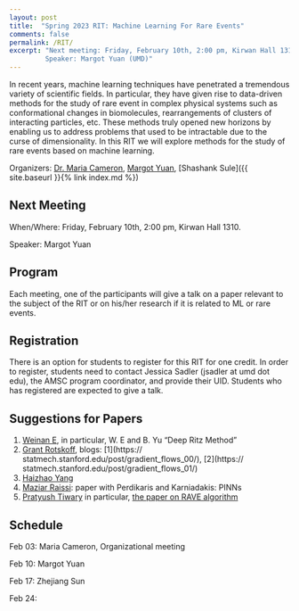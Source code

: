 ```yaml
---
layout: post
title:  "Spring 2023 RIT: Machine Learning For Rare Events"
comments: false
permalink: /RIT/
excerpt: "Next meeting: Friday, February 10th, 2:00 pm, Kirwan Hall 1310. 
         Speaker: Margot Yuan (UMD)"
---
```


In recent years, machine learning techniques have penetrated a tremendous variety of scientific fields. In particular, they have given rise to data-driven methods for the study of rare event in complex physical systems such as conformational changes in biomolecules, rearrangements of clusters of interacting particles, etc. These methods truly opened new horizons by enabling us to address problems that used to be intractable due to the curse of dimensionality. In this RIT we will explore methods for the study of rare events based on machine learning.

Organizers: [Dr. Maria Cameron](https://www.math.umd.edu/~mariakc/), [Margot Yuan](mailto:jyuan@umd.edu), [Shashank Sule]({{ site.baseurl }}{% link index.md %})

## Next Meeting

When/Where: Friday, February 10th, 2:00 pm, Kirwan Hall 1310. 

Speaker: Margot Yuan

<!-- Title: Approximating Noisy Nonlinear Oscillator Dynamics using Markov Chains

Abstract: Turbine blades in aircraft or energy harvesting windmills can be modeled as nonlinear oscillators driven by a periodic force and subject to noisy perturbations. These systems exhibit behavior where the individual blades experience oscillations that are sometimes very large in amplitude which can be detrimental. By understanding the dynamics of these stochastic systems we can transition them from a high amplitude oscillation to a low amplitude oscillation. In this talk I will discuss an approach using analog Markov chains to map out the state space and calculate the committer function and escape rate between high and low amplitude attractors. -->

## Program 

Each meeting, one of the participants will give a talk on a paper relevant to the subject of the RIT or on his/her research if it is related to ML or rare events.

## Registration 

There is an option for students to register for this RIT for one credit. In order to register, students need to contact Jessica Sadler (jsadler at umd dot edu), the AMSC program coordinator, and provide their UID. Students who has registered are expected to give a talk.

## Suggestions for Papers

1. [Weinan E](https://web.math.princeton.edu/~weinan/), in particular, W. E and B. Yu “Deep Ritz Method”
2. [Grant Rotskoff](https://statmech.stanford.edu), blogs: [1](https:// statmech.stanford.edu/post/gradient_flows_00/), [2](https:// statmech.stanford.edu/post/gradient_flows_01/)
3. [Haizhao Yang](https://haizhaoyang.github.io)
4. [Maziar Raissi](https://maziarraissi.github.io/publications/): paper
with Perdikaris and Karniadakis: PINNs
5. [Pratyush Tiwary](https://sites.google.com/site/pratyushtiwary/) in particular, [the paper on RAVE algorithm](https://aip.scitation.org/doi/10.1063/1.5025487)

## Schedule 

Feb 03: Maria Cameron, Organizational meeting

Feb 10: Margot Yuan 

Feb 17: Zhejiang Sun 

Feb 24: 




